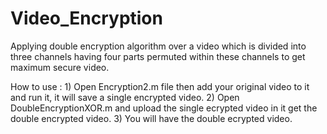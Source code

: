 # Video_Encryption

 Applying double encryption algorithm over a video which is divided into three channels having four parts
permuted within these channels to get maximum secure video.

How to use :
            1) Open Encryption2.m file then add your original video to it and run it, it will save a single encrypted video.
            2) Open DoubleEncryptionXOR.m and upload the single ecrypted video in it get the double encrypted video.
            3) You will have the double ecrypted video.
